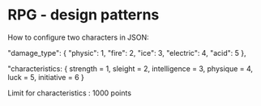 # RPG - design patterns
How to configure two characters in JSON:

"damage_type": {
  "physic": 1,
  "fire": 2,
  "ice": 3,
  "electric": 4,
  "acid": 5
},

"characteristics:
{
strength = 1,
sleight = 2,
intelligence = 3,
physique = 4,
luck = 5,
initiative = 6
}

Limit for characteristics : 1000 points
